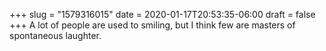 +++
slug = "1579316015"
date = 2020-01-17T20:53:35-06:00
draft = false
+++
A lot of people are used to smiling, but I think few are masters of spontaneous laughter.